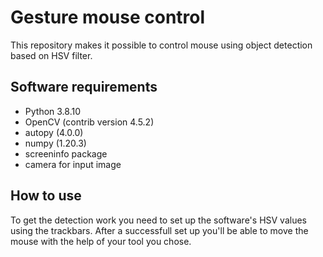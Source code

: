 # Gesture mouse control

This repository makes it possible to control mouse using object detection based on HSV filter.

## Software requirements
- Python 3.8.10
- OpenCV (contrib version 4.5.2)
- autopy (4.0.0)
- numpy (1.20.3)
- screeninfo package
- camera for input image

## How to use
To get the detection work you need to set up the software's HSV values using the trackbars.
After a successfull set up you'll be able to move the mouse with the help of your tool you chose.